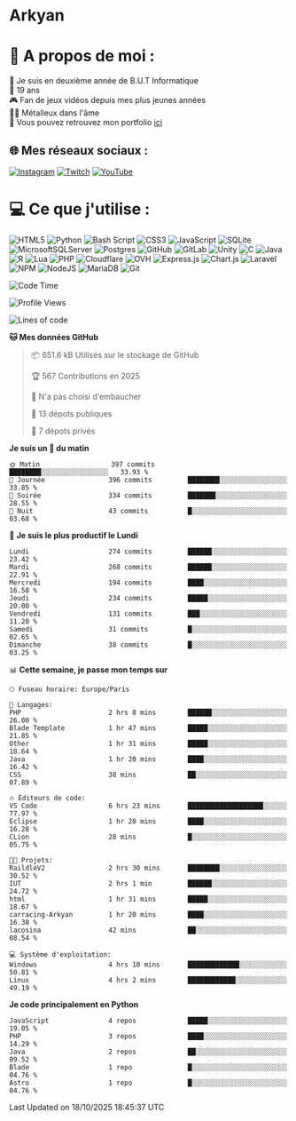 # Arkyan
 # 💫 A propos de moi :
📖 Je suis en deuxième année de B.U.T Informatique  
🎂 19 ans  
🎮 Fan de jeux vidéos depuis mes plus jeunes années  
🤘🏻 Métalleux dans l'âme  
📕 Vous pouvez retrouvez mon portfolio [ici](https://arkyanportfolio.netlify.app/)

## 🌐 Mes réseaux sociaux :
[![Instagram](https://img.shields.io/badge/Instagram-%23E4405F.svg?logo=Instagram&logoColor=white)](https://instagram.com/arkyan25) [![Twitch](https://img.shields.io/badge/Twitch-%239146FF.svg?logo=Twitch&logoColor=white)](https://twitch.tv/arkyan_) [![YouTube](https://img.shields.io/badge/YouTube-%23FF0000.svg?logo=YouTube&logoColor=white)](https://youtube.com/@arkyan_) 

# 💻 Ce que j'utilise :
![HTML5](https://img.shields.io/badge/html5-%23E34F26.svg?style=for-the-badge&logo=html5&logoColor=white) ![Python](https://img.shields.io/badge/python-3670A0?style=for-the-badge&logo=python&logoColor=ffdd54) ![Bash Script](https://img.shields.io/badge/bash_script-%23121011.svg?style=for-the-badge&logo=gnu-bash&logoColor=white) ![CSS3](https://img.shields.io/badge/css3-%231572B6.svg?style=for-the-badge&logo=css3&logoColor=white) ![JavaScript](https://img.shields.io/badge/javascript-%23323330.svg?style=for-the-badge&logo=javascript&logoColor=%23F7DF1E) ![SQLite](https://img.shields.io/badge/sqlite-%2307405e.svg?style=for-the-badge&logo=sqlite&logoColor=white) ![MicrosoftSQLServer](https://img.shields.io/badge/Microsoft%20SQL%20Server-CC2927?style=for-the-badge&logo=microsoft%20sql%20server&logoColor=white) ![Postgres](https://img.shields.io/badge/postgres-%23316192.svg?style=for-the-badge&logo=postgresql&logoColor=white) ![GitHub](https://img.shields.io/badge/github-%23121011.svg?style=for-the-badge&logo=github&logoColor=white) ![GitLab](https://img.shields.io/badge/gitlab-%23181717.svg?style=for-the-badge&logo=gitlab&logoColor=white) ![Unity](https://img.shields.io/badge/unity-%23000000.svg?style=for-the-badge&logo=unity&logoColor=white)  ![C](https://img.shields.io/badge/c-%2300599C.svg?style=for-the-badge&logo=c&logoColor=white) ![Java](https://img.shields.io/badge/java-%23ED8B00.svg?style=for-the-badge&logo=openjdk&logoColor=white) ![R](https://img.shields.io/badge/r-%23276DC3.svg?style=for-the-badge&logo=r&logoColor=white)
![Lua](https://img.shields.io/badge/lua-%232C2D72.svg?style=for-the-badge&logo=lua&logoColor=white) ![PHP](https://img.shields.io/badge/php-%23777BB4.svg?style=for-the-badge&logo=php&logoColor=white) ![Cloudflare](https://img.shields.io/badge/Cloudflare-F38020?style=for-the-badge&logo=Cloudflare&logoColor=white) ![OVH](https://img.shields.io/badge/ovh-%23123F6D.svg?style=for-the-badge&logo=ovh&logoColor=#123F6D) ![Express.js](https://img.shields.io/badge/express.js-%23404d59.svg?style=for-the-badge&logo=express&logoColor=%2361DAFB) ![Chart.js](https://img.shields.io/badge/chart.js-F5788D.svg?style=for-the-badge&logo=chart.js&logoColor=white) ![Laravel](https://img.shields.io/badge/laravel-%23FF2D20.svg?style=for-the-badge&logo=laravel&logoColor=white) ![NPM](https://img.shields.io/badge/NPM-%23CB3837.svg?style=for-the-badge&logo=npm&logoColor=white) ![NodeJS](https://img.shields.io/badge/node.js-6DA55F?style=for-the-badge&logo=node.js&logoColor=white) ![MariaDB](https://img.shields.io/badge/MariaDB-003545?style=for-the-badge&logo=mariadb&logoColor=white) ![Git](https://img.shields.io/badge/git-%23F05033.svg?style=for-the-badge&logo=git&logoColor=white)

<!--START_SECTION:waka-->
![Code Time](http://img.shields.io/badge/Code%20Time-443%20hrs%2028%20mins-blue)

![Profile Views](http://img.shields.io/badge/Vues%20du%20profil-0-blue)

![Lines of code](https://img.shields.io/badge/Depuis%20Hello%20World%2C%20j%27ai%20%C3%A9crit-4.1%20million%20Lignes%20de%20code-blue)

**🐱 Mes données GitHub** 

> 📦 651.6 kB Utilisés sur le stockage de GitHub 
 > 
> 🏆 567 Contributions en 2025
 > 
> 🚫 N'a pas choisi d'embaucher
 > 
> 📜 13 dépots publiques 
 > 
> 🔑 7 dépots privés 
 > 
**Je suis un 🐤 du matin** 

```text
🌞 Matin                  397 commits         ████████░░░░░░░░░░░░░░░░░   33.93 % 
🌆 Journée                396 commits         ████████░░░░░░░░░░░░░░░░░   33.85 % 
🌃 Soirée                 334 commits         ███████░░░░░░░░░░░░░░░░░░   28.55 % 
🌙 Nuit                   43 commits          █░░░░░░░░░░░░░░░░░░░░░░░░   03.68 % 
```
📅 **Je suis le plus productif le Lundi** 

```text
Lundi                    274 commits         ██████░░░░░░░░░░░░░░░░░░░   23.42 % 
Mardi                    268 commits         ██████░░░░░░░░░░░░░░░░░░░   22.91 % 
Mercredi                 194 commits         ████░░░░░░░░░░░░░░░░░░░░░   16.58 % 
Jeudi                    234 commits         █████░░░░░░░░░░░░░░░░░░░░   20.00 % 
Vendredi                 131 commits         ███░░░░░░░░░░░░░░░░░░░░░░   11.20 % 
Samedi                   31 commits          █░░░░░░░░░░░░░░░░░░░░░░░░   02.65 % 
Dimanche                 38 commits          █░░░░░░░░░░░░░░░░░░░░░░░░   03.25 % 
```


📊 **Cette semaine, je passe mon temps sur** 

```text
🕑︎ Fuseau horaire: Europe/Paris

💬 Langages: 
PHP                      2 hrs 8 mins        ██████░░░░░░░░░░░░░░░░░░░   26.00 % 
Blade Template           1 hr 47 mins        █████░░░░░░░░░░░░░░░░░░░░   21.85 % 
Other                    1 hr 31 mins        █████░░░░░░░░░░░░░░░░░░░░   18.64 % 
Java                     1 hr 20 mins        ████░░░░░░░░░░░░░░░░░░░░░   16.42 % 
CSS                      38 mins             ██░░░░░░░░░░░░░░░░░░░░░░░   07.89 % 

🔥 Éditeurs de code: 
VS Code                  6 hrs 23 mins       ███████████████████░░░░░░   77.97 % 
Eclipse                  1 hr 20 mins        ████░░░░░░░░░░░░░░░░░░░░░   16.28 % 
CLion                    28 mins             █░░░░░░░░░░░░░░░░░░░░░░░░   05.75 % 

🐱‍💻 Projets: 
RaildleV2                2 hrs 30 mins       ████████░░░░░░░░░░░░░░░░░   30.52 % 
IUT                      2 hrs 1 min         ██████░░░░░░░░░░░░░░░░░░░   24.72 % 
html                     1 hr 31 mins        █████░░░░░░░░░░░░░░░░░░░░   18.67 % 
carracing-Arkyan         1 hr 20 mins        ████░░░░░░░░░░░░░░░░░░░░░   16.38 % 
lacosina                 42 mins             ██░░░░░░░░░░░░░░░░░░░░░░░   08.54 % 

💻 Système d'exploitation: 
Windows                  4 hrs 10 mins       █████████████░░░░░░░░░░░░   50.81 % 
Linux                    4 hrs 2 mins        ████████████░░░░░░░░░░░░░   49.19 % 
```

**Je code principalement en Python** 

```text
JavaScript               4 repos             █████░░░░░░░░░░░░░░░░░░░░   19.05 % 
PHP                      3 repos             ████░░░░░░░░░░░░░░░░░░░░░   14.29 % 
Java                     2 repos             ██░░░░░░░░░░░░░░░░░░░░░░░   09.52 % 
Blade                    1 repo              █░░░░░░░░░░░░░░░░░░░░░░░░   04.76 % 
Astro                    1 repo              █░░░░░░░░░░░░░░░░░░░░░░░░   04.76 % 
```




 Last Updated on 18/10/2025 18:45:37 UTC
<!--END_SECTION:waka-->

<!--START_SECTION:SHOW_PROJECTS-->
<!--END_SECTION:SHOW_PROJECTS-->

<!--START_SECTION:SHOW_LINES_OF_CODE-->
<!--END_SECTION:SHOW_LINES_OF_CODE-->

<!--START_SECTION:SHOW_TOTAL_CODE_TIME-->
<!--END_SECTION:SHOW_TOTAL_CODE_TIME-->

<!--START_SECTION:SHOW_PROFILE_VIEWS-->
<!--END_SECTION:SHOW_PROFILE_VIEWS-->

<!--START_SECTION:SHOW_COMMIT-->
<!--END_SECTION:SHOW_COMMIT-->

<!--START_SECTION:SHOW_DAYS_OF_WEEK-->
<!--END_SECTION:SHOW_DAYS_OF_WEEK-->

<!--START_SECTION:SHOW_LANGUAGE-->
<!--END_SECTION:SHOW_LANGUAGE-->

<!--START_SECTION:SHOW_TIMEZONE-->
<!--END_SECTION:SHOW_TIMEZONE-->

<!--START_SECTION:SHOW_LANGUAGE_PER_REPO-->
<!--END_SECTION:SHOW_LANGUAGE_PER_REPO-->

<!--START_SECTION:SHOW_SHORT_INFO-->
<!--END_SECTION:SHOW_SHORT_INFO-->

